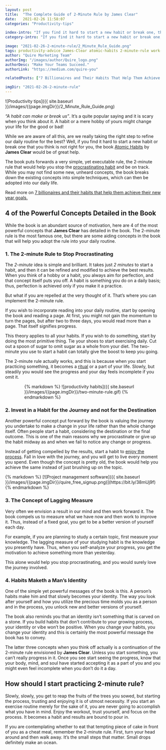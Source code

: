 ```yaml
---
layout: post
title:  "The Complete Guide of 2-Minute Rule by James Clear"
date:   2021-02-26 11:58:07
categories: "Productivity-tips"

index-intro: "If you find it hard to start a new habit or break one, the book Atomic Habits by James Clear would be of great help. Here are the detailed guideline on how to get started with the 2-minute rule and apply to your life."
category-intro: "If you find it hard to start a new habit or break one, the book Atomic Habits by James Clear would be of great help. Here are the detailed guideline on how to get started with the 2-minute rule and apply to your life."

image: "2021-02-26-2-minute-rule/2_Minute_Rule_Guide.png"
tags: productivity-advice James-Clear atomic-habits 2-minute-rule work-management-software work-management-app work-management-platform best-work-management-software work-management productivity productivity-app productivity-tool team-management-software work-management-software team-communication team-productivity task-scheduling-software increase-productivity remote-team to-do-list-app working-remotely task-management task-management-software project-management-software productivity-tips to-do-list task-list productivity-tips habit
author: "Quire Marketing Team"
authorImg: "/images/author/Quire_logo.png"
authorDesc: "Make Your Teams Succeed."
authorLink: "https://medium.com/quire-you"

relatedPosts: ["7 Billionaires and Their Habits That Help Them Achieve Their New Year Goals", "7 Productivity Rituals to Work Better Under Time Pressure", "What is Agile Project Management and How Remote Teams Implement Agile With a Team Management Software"]

imgDir: "2021-02-26-2-minute-rule"
---
```


![Productivity tips]({{ site.baseurl }}/images/{{page.imgDir}}/2_Minute_Rule_Guide.png)


*“A habit can make or break us”*. It’s a quite popular saying and it is scary when you think about it. A habit or a mere hobby of yours might change your life for the good or bad!

While we are aware of all this, are we really taking the right step to refine our daily routine for the best? Well, if you find it hard to start a new habit or break one that you think is not right for you, the book [Atomic Habits](https://www.goodreads.com/book/show/40121378-atomic-habits) by **James Clear** would be of great help.

The book puts forwards a very simple, yet executable rule, the 2-minute rule that would help you stop the [procrastinating habit](https://quire.io/blog/p/how-to-procrastinate.html) and be on track. While you may not find some new, unheard concepts, the book breaks down the existing concepts into simple techniques, which can then be adopted into our daily life.

<p class="notice">Read more on <a href="https://quire.io/blog/p/billionaires-productivity-tips.html">7 billionaires and their habits that help them achieve their new year goals.</a></p>

## 4 of the Powerful Concepts Detailed in the Book

While the book is an abundant source of motivation, here are 4 of the most powerful concepts that **James Clear** has detailed in the book. The 2-minute rule is the most famous one, but there are some aiding concepts in the book that will help you adopt the rule into your daily routine.

### 1. The 2-minute Rule to Stop Procrastinating

The *2-minute* idea is simple and brilliant. It takes just *2 minutes* to start a habit, and then it can be refined and modified to achieve the best results. When you think of a hobby or a habit, you always aim for perfection, and that concept itself puts you off. A habit is something you do on a daily basis; thus, perfection is achieved only if you make it a practice. 

But what if you are repelled at the very thought of it. That’s where you can implement the 2-minute rule.

If you wish to incorporate reading into your daily routine, start by opening the book and reading a page. At first, you might not gain the momentum to turn the pages, but after two to three days, you would read more than a page. That itself signifies progress.

This theory applies to all your habits. If you wish to do something, start by doing the most primitive thing. Tie your shoes to start exercising daily. Cut out a spoon of sugar to omit sugar as a whole from your diet. The two-minute you use to start a habit can totally give the boost to keep you going.

The 2-minute rule actually works, and this is because when you start practicing something, it becomes a [ritual](https://quire.io/blog/p/productivity-ritual.html) or a part of your life. Slowly, but steadily you would see the progress and your day feels incomplete if you omit it.

<div style="max-width: 380px; max-height: 333px; margin: 0 auto;">
{% markdown %}
![productivity habits]({{ site.baseurl }}/images/{{page.imgDir}}/two-minute-rule.gif)
{% endmarkdown %}
</div>

### 2. Invest in a Habit for the Journey and not for the Destination

Another powerful concept put forward by the book is valuing the journey you undertake to make a change in your life rather than the whole change itself. Often people start a habit, considering the destination or the final outcome. This is one of the main reasons why we procrastinate or give up the habit midway as and when we fail to notice any change or progress.

Instead of getting compelled by the results, start a habit to [enjoy the process](https://quire.io/blog/p/productivity-tips-during-lockdown.html). Fall in love with the journey, and you will get to live every moment you spend. Even though the concept is pretty old, the book would help you achieve the same instead of just brushing up on the topic.

<div class="guest-only">
{% markdown %}
[![Project management software]({{ site.baseurl }}/images/{{page.imgDir}}/quire_free_signup.png)](https://bit.ly/38mUj9f)
{% endmarkdown %}
</div>

### 3. The Concept of Lagging Measure

Very often we envision a result in our mind and then work forward it. The book compels us to measure what we have now and then work to improve it. Thus, instead of a fixed goal, you get to be a better version of yourself each day.

For example, if you are planning to study a certain topic, first measure your knowledge. The lagging measure of your studying habit is the knowledge you presently have. Thus, when you self-analyze your progress, you get the motivation to achieve something more than yesterday. 

This alone would help you stop procrastinating, and you would surely love the journey involved.

### 4. Habits Maketh a Man’s Identity

One of the simple yet powerful messages of the book is this. A person’s habits make him and that slowly becomes your identity. The way you look after yourself and how you utilize the precious time molds you as a person and in the process, you unlock new and better versions of yourself.

The book also reminds you that an identity isn’t something that is carved on a stone. If you build habits that don’t contribute to your growing process, your identity or vibe won’t be positive. When you change your habits, you change your identity and this is certainly the most powerful message the book has to convey.

The latter three concepts when you think off actually is a continuation of the 2-minute rule envisioned by **James Clear**. Unless you start something, you can’t really progress in it. Once you see start seeing the progress, know that your body, mind, and soul have started accepting it as a part of you and you might even feel incomplete when you don’t do it a day.

## How should I start practicing 2-minute rule?

Slowly, slowly, you get to reap the fruits of the trees you sowed, but starting the process, trusting and enjoying it is of utmost necessity. If you start an exercise routine merely for the sake of it, you are never going to accomplish what you have in mind. Enjoy the workout, trust yourself, and focus on the process. It becomes a habit and results are bound to pour in.

If you are contemplating whether to eat that tempting piece of cake in front of you as a cheat meal, remember the 2-minute rule. First, turn your head around and then walk away. It’s the small steps that matter. Small drops definitely make an ocean.


[jekyll]:      http://jekyllrb.com
[jekyll-gh]:   https://github.com/jekyll/jekyll
[jekyll-help]: https://github.com/jekyll/jekyll-help